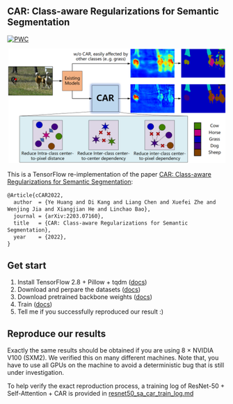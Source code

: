 ## CAR: Class-aware Regularizations for Semantic Segmentation
	
[![PWC](https://img.shields.io/endpoint.svg?url=https://paperswithcode.com/badge/car-class-aware-regularizations-for-semantic-1/semantic-segmentation-on-pascal-context)](https://paperswithcode.com/sota/semantic-segmentation-on-pascal-context?p=car-class-aware-regularizations-for-semantic-1)


<p align="center">
    <img src="intro.png" width=500>
</p>

This is a TensorFlow re-implementation of the paper [CAR: Class-aware Regularizations for Semantic Segmentation](https://arxiv.org/pdf/2203.07160.pdf):

```
@Article{cCAR2022,
  author  = {Ye Huang and Di Kang and Liang Chen and Xuefei Zhe and Wenjing Jia and Xiangjian He and Linchao Bao},
  journal = {arXiv:2203.07160},
  title   = {CAR: Class-aware Regularizations for Semantic Segmentation},
  year    = {2022},
}
```

## Get start

1. Install TensorFlow 2.8 + Pillow + tqdm ([docs](docs/install_tf28.md))
2. Download and perpare the datasets ([docs](docs/perpare_dataset.md))
3. Download pretrained backbone weights ([docs](docs/download.md))
4. Train ([docs](docs/train.md))
5. Tell me if you successfully reproduced our result :)

## Reproduce our results

Exactly the same results should be obtained if you are using 8 × NVIDIA V100 (SXM2). We verified this on many different machines. Note that, you have to use all GPUs on the machine to avoid a deterministic bug that is still under investigation.

To help verify the exact reproduction process, a training log of ResNet-50 + Self-Attention + CAR is provided in [resnet50_sa_car_train_log.md](docs/resnet50_sa_car_train_log.md)

